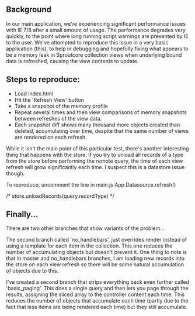 ## Background

In our main application, we're experiencing significant performance issues with IE 7/8 after a small amount of usage. The performance degrades very quickly, to the point where long running script warnings are presented by IE to the user. We've attempted to reproduce this issue in a very basic application (this), to help in debugging and hopefully fixing what appears to be a memory leak in Sproutcore collection views when underlying bound data is refreshed, causing the view contents to update.

## Steps to reproduce:

  * Load index.html
  * Hit the 'Refresh View' button
  * Take a snapshot of the memory profile
  * Repeat several times and then view comparisons of memory snapshots between refreshes of the view data.
  * Each snapshot diff shows many thousand more objects created than deleted, accumulating over time, despite that the same number of views are rendered on each refresh.


While it isn't the main point of this particular test, there's another interesting thing that happens with the store. If you try to unload all records of a type from the store before performing the remote query, the time of each view refresh will grow significantly each time.  I suspect this is a datastore issue though.

To reproduce, uncomment the line in main.js App.Datasource.refresh()

  /* store.unloadRecords(query.recordType) */


## Finally...

There are two other branches that show variants of the problem...

The second branch called 'no_handlebars', just overrides render instead of using a template for each item in the collection. This one reduces the number of accumulating objects but doesn't prevent it.  One thing to note is that in master and no_handlebars branches, I am loading new records into the store on each view refresh so there will be some natural accumulation of objects due to this.

I've created a second branch that strips everything back even further called 'basic_paging'. This does a single query and then lets you page through the results, assigning the sliced array to the controller content each time. This reduces the number of objects that accumulate each time (partly due to the fact that less items are being rendered each time) but they still accumulate.
